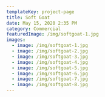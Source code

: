 ```yaml
---
templateKey: project-page
title: Soft Goat
date: May 15, 2020 2:35 PM
category: Commercial
featuredImage: /img/softgoat-1.jpg
images:
  - image: /img/softgoat-1.jpg
  - image: /img/softgoat-2.jpg
  - image: /img/softgoat-3.jpg
  - image: /img/softgoat-4.jpg
  - image: /img/softgoat-5.jpg
  - image: /img/softgoat-6.jpg
  - image: /img/softgoat-7.jpg
  - image: /img/softgoat-8.jpg
---
```

